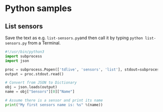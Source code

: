 # Python samples
## List sensors

Save the text as e.g. `list-sensors.py`and then call it by typing `python list-sensors.py` from a Terminal.
```python
#!/usr/bin/python3
import subprocess
import json

proc = subprocess.Popen(['tdlive', 'sensors', 'list'], stdout=subprocess.PIPE)
output = proc.stdout.read()

# Convert from JSON to Dictionary
obj = json.loads(output)
name = obj["Sensors"][0]["Name"]

# Assume there is a sensor and print its name
print("My first sensors name is: %s" %(name))
```